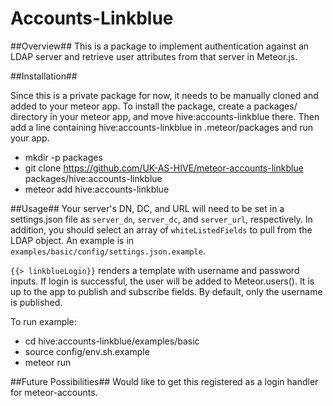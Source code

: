 Accounts-Linkblue
==
##Overview##
This is a package to implement authentication against an LDAP server and retrieve user attributes from that server in Meteor.js. 

##Installation##

Since this is a private package for now, it needs to be manually cloned and added to your meteor app. 
To install the package, create a packages/ directory in your meteor app, and move hive:accounts-linkblue there. Then add a line containing hive:accounts-linkblue in .meteor/packages and run your app.

* mkdir -p packages
* git clone https://github.com/UK-AS-HIVE/meteor-accounts-linkblue packages/hive:accounts-linkblue
* meteor add hive:accounts-linkblue

##Usage##
Your server's DN, DC, and URL will need to be set in a settings.json file as `server_dn`, `server_dc`, and `server_url`, respectively. In addition, you should select an array of `whiteListedFields` to pull from the LDAP object. An example is in `examples/basic/config/settings.json.example`. 

`{{> linkblueLogin}}` renders a template with username and password inputs. If login is successful, the user will be added to Meteor.users(). It is up to the app to publish and subscribe fields. By default, only the username is published.

To run example:
- cd hive:accounts-linkblue/examples/basic
- source config/env.sh.example
- meteor run

##Future Possibilities##
Would like to get this registered as a login handler for meteor-accounts.

